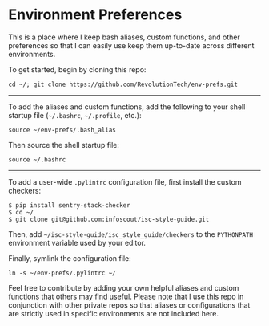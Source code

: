 Environment Preferences
==========

This is a place where I keep bash aliases, custom functions, and other preferences so that I can easily use keep them up-to-date across different environments.

To get started, begin by cloning this repo:

`cd ~/; git clone https://github.com/RevolutionTech/env-prefs.git`

---

To add the aliases and custom functions, add the following to your shell startup file (`~/.bashrc`, `~/.profile`, etc.):

`source ~/env-prefs/.bash_alias`

Then source the shell startup file:

`source ~/.bashrc`

---

To add a user-wide `.pylintrc` configuration file, first install the custom checkers:

```
$ pip install sentry-stack-checker
$ cd ~/
$ git clone git@github.com:infoscout/isc-style-guide.git
```

Then, add `~/isc-style-guide/isc_style_guide/checkers` to the `PYTHONPATH` environment variable used by your editor.

Finally, symlink the configuration file:

`ln -s ~/env-prefs/.pylintrc ~/`

Feel free to contribute by adding your own helpful aliases and custom functions that others may find useful. Please note that I use this repo in conjunction with other private repos so that aliases or configurations that are strictly used in specific environments are not included here.
